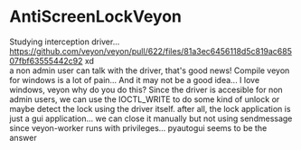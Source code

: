 # AntiScreenLockVeyon
Studying interception driver...  
https://github.com/veyon/veyon/pull/622/files/81a3ec6456118d5c819ac68507fbf63555442c92 xd  
a non admin user can talk with the driver, that's good news!
Compile veyon for windows is a lot of pain... And it may not be a good idea...  I love windows, veyon why do you do this?
Since the driver is accesible for non admin users, we can use the IOCTL_WRITE to do some kind of unlock or maybe detect the lock using the driver itself.
after all, the lock application is just a gui application... we can close it manually but not using sendmessage since veyon-worker runs with privileges...
pyautogui seems to be the answer
